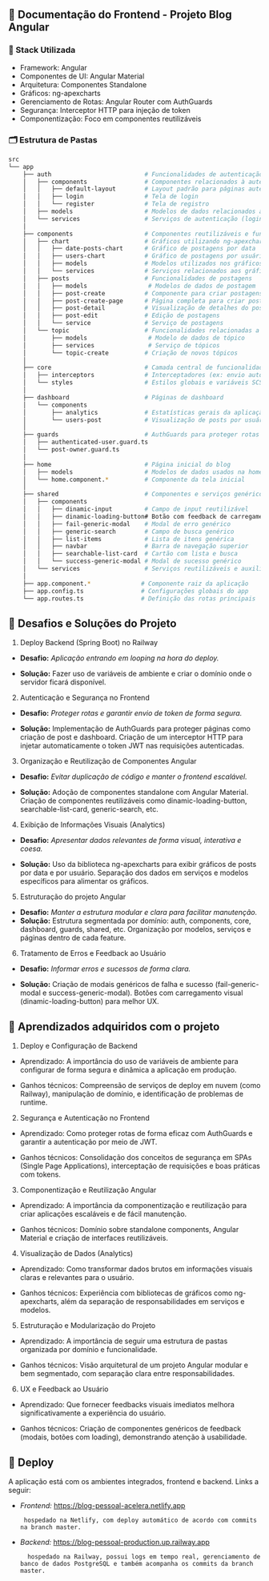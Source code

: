 
## 📘 Documentação do Frontend - Projeto Blog Angular

### 🧱 Stack Utilizada

* Framework: Angular
* Componentes de UI: Angular Material
* Arquitetura: Componentes Standalone
* Gráficos: ng-apexcharts
* Gerenciamento de Rotas: Angular Router com AuthGuards
* Segurança: Interceptor HTTP para injeção de token
* Componentização: Foco em componentes reutilizáveis

### 🗂️ Estrutura de Pastas

```bash
src
└── app
    ├── auth                          # Funcionalidades de autenticação (login, registro)
    │   ├── components                # Componentes relacionados à autenticação
    │   │   ├── default-layout        # Layout padrão para páginas autenticadas
    │   │   ├── login                 # Tela de login
    │   │   └── register              # Tela de registro
    │   ├── models                    # Modelos de dados relacionados à autenticação
    │   └── services                  # Serviços de autenticação (login e registro)
    │
    ├── components                    # Componentes reutilizáveis e funcionais da aplicação
    │   ├── chart                     # Gráficos utilizando ng-apexcharts
    │   │   ├── date-posts-chart      # Gráfico de postagens por data
    │   │   ├── users-chart           # Gráfico de postagens por usuário
    │   │   ├── models                # Modelos utilizados nos gráficos
    │   │   └── services              # Serviços relacionados aos gráficos
    │   ├── posts                     # Funcionalidades de postagens
    │   │   ├── models                 # Modelos de dados de postagem
    │   │   ├── post-create           # Componente para criar postagens
    │   │   ├── post-create-page      # Página completa para criar postagens
    │   │   ├── post-detail           # Visualização de detalhes do post
    │   │   ├── post-edit             # Edição de postagens
    │   │   └── service               # Serviço de postagens
    │   └── topic                     # Funcionalidades relacionadas a tópicos
    │       ├── models                 # Modelo de dados de tópico
    │       ├── services               # Serviço de tópicos
    │       └── topic-create          # Criação de novos tópicos
    │
    ├── core                          # Camada central de funcionalidades reutilizáveis
    │   ├── interceptors              # Interceptadores (ex: envio automático do token JWT)
    │   └── styles                    # Estilos globais e variáveis SCSS
    │
    ├── dashboard                     # Páginas de dashboard
    │   └── components
    │       ├── analytics             # Estatísticas gerais da aplicação
    │       └── users-post            # Visualização de posts por usuário
    │
    ├── guards                        # AuthGuards para proteger rotas
    │   ├── authenticated-user.guard.ts
    │   └── post-owner.guard.ts
    │
    ├── home                          # Página inicial do blog
    │   ├── models                    # Modelos de dados usados na home
    │   └── home.component.*          # Componente da tela inicial
    │
    ├── shared                        # Componentes e serviços genéricos/reutilizáveis
    │   ├── components
    │   │   ├── dinamic-input         # Campo de input reutilizável
    │   │   ├── dinamic-loading-button# Botão com feedback de carregamento
    │   │   ├── fail-generic-modal    # Modal de erro genérico
    │   │   ├── generic-search        # Campo de busca genérico
    │   │   ├── list-items            # Lista de itens genérica
    │   │   ├── navbar                # Barra de navegação superior
    │   │   ├── searchable-list-card  # Cartão com lista e busca
    │   │   └── success-generic-modal # Modal de sucesso genérico
    │   └── services                  # Serviços reutilizáveis e auxiliares
    │
    ├── app.component.*              # Componente raiz da aplicação
    ├── app.config.ts                # Configurações globais do app
    └── app.routes.ts                # Definição das rotas principais

```

## 🧩 Desafios e Soluções do Projeto
1. Deploy Backend (Spring Boot) no Railway

* **Desafio:** *Aplicação entrando em looping na hora do deploy.*

* **Solução:** Fazer uso de variáveis de ambiente e criar o domínio onde o servidor ficará disponível.

2. Autenticação e Segurança no Frontend

* **Desafio:** *Proteger rotas e garantir envio de token de forma segura.*

* **Solução:** Implementação de AuthGuards para proteger páginas como criação de post e dashboard.
Criação de um interceptor HTTP para injetar automaticamente o token JWT nas requisições autenticadas.


3. Organização e Reutilização de Componentes Angular

* **Desafio:** *Evitar duplicação de código e manter o frontend escalável.*

* **Solução:** Adoção de componentes standalone com Angular Material.
Criação de componentes reutilizáveis como dinamic-loading-button, searchable-list-card, generic-search, etc.

4. Exibição de Informações Visuais (Analytics)

* **Desafio:** *Apresentar dados relevantes de forma visual, interativa e coesa.*

* **Solução:** Uso da biblioteca ng-apexcharts para exibir gráficos de posts por data e por usuário.
Separação dos dados em serviços e modelos específicos para alimentar os gráficos.

5. Estruturação do projeto Angular
* **Desafio:** *Manter a estrutura modular e clara para facilitar manutenção.*
* **Solução:** Estrutura segmentada por domínio: auth, components, core, dashboard, guards, shared, etc.
Organização por modelos, serviços e páginas dentro de cada feature.

6. Tratamento de Erros e Feedback ao Usuário

* **Desafio:** *Informar erros e sucessos de forma clara.*

* **Solução:** Criação de modais genéricos de falha e sucesso (fail-generic-modal e success-generic-modal).
Botões com carregamento visual (dinamic-loading-button) para melhor UX.

## 📘 Aprendizados adquiridos com o projeto

1. Deploy e Configuração de Backend
* Aprendizado: A importância do uso de variáveis de ambiente para configurar de forma segura e dinâmica a aplicação em produção.

* Ganhos técnicos: Compreensão de serviços de deploy em nuvem (como Railway), manipulação de domínio, e identificação de problemas de runtime.

2. Segurança e Autenticação no Frontend
* Aprendizado: Como proteger rotas de forma eficaz com AuthGuards e garantir a autenticação por meio de JWT.

* Ganhos técnicos: Consolidação dos conceitos de segurança em SPAs (Single Page Applications), interceptação de requisições e boas práticas com tokens.

3. Componentização e Reutilização Angular
* Aprendizado: A importância da componentização e reutilização para criar aplicações escaláveis e de fácil manutenção.

* Ganhos técnicos: Domínio sobre standalone components, Angular Material e criação de interfaces reutilizáveis.

4. Visualização de Dados (Analytics)
* Aprendizado: Como transformar dados brutos em informações visuais claras e relevantes para o usuário.

* Ganhos técnicos: Experiência com bibliotecas de gráficos como ng-apexcharts, além da separação de responsabilidades em serviços e modelos.

5. Estruturação e Modularização do Projeto
* Aprendizado: A importância de seguir uma estrutura de pastas organizada por domínio e funcionalidade.

* Ganhos técnicos: Visão arquitetural de um projeto Angular modular e bem segmentado, com separação clara entre responsabilidades.

6. UX e Feedback ao Usuário
* Aprendizado: Que fornecer feedbacks visuais imediatos melhora significativamente a experiência do usuário.

* Ganhos técnicos: Criação de componentes genéricos de feedback (modais, botões com loading), demonstrando atenção à usabilidade.




## 🚀 Deploy
A aplicação está com os ambientes integrados, frontend e backend. Links a seguir:

*  *Frontend:* https://blog-pessoal-acelera.netlify.app

        hospedado na Netlify, com deploy automático de acordo com commits na branch master.


* *Backend:* https://blog-pessoal-production.up.railway.app

        hospedado na Railway, possui logs em tempo real, gerenciamento de banco de dados PostgreSQL e também acompanha os commits da branch master.